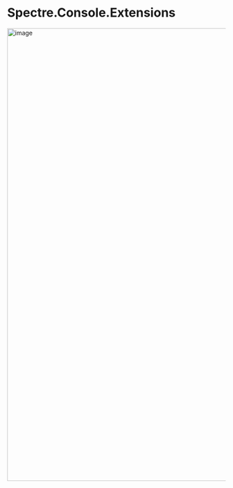 # Spectre.Console.Extensions

<img width="1045" alt="image" src="https://user-images.githubusercontent.com/50371646/149656252-91e12441-c365-46fc-9a75-6b6d053b63fb.png">
